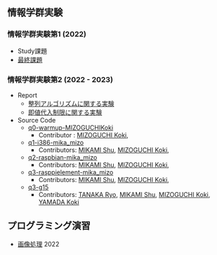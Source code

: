 ## 情報学群実験
### 情報学群実験第1 (2022)
- Study課題
- [最終課題](https://github.com/MIZOGUCHIKoki/Programming-Lab/tree/main/ProgrammingLab_1/Minesweeper)
### 情報学群実験第2 (2022 - 2023)
- Report
    - [整列アルゴリズムに関する実験](https://github.com/MIZOGUCHIKoki/Programming-Lab/tree/main/ProgrammingLab_2/i386_sort)
    - [即値代入制限に関する実験](https://github.com/MIZOGUCHIKoki/Programming-Lab/tree/main/ProgrammingLab_2/arm_register)
- Source Code
    - [q0-warmup-MIZOGUCHIKoki](https://github.com/MIZOGUCHIKoki/q0-warmup-MIZOGUCHIKoki.git)
        - Contributor : [MIZOGUCHI Koki](https://github.com/MIZOGUCHIKoki),
    - [q1-i386-mika_mizo](https://github.com/MIZOGUCHIKoki/q1-i386-mika_mizo.git)
        - Contributors: [MIKAMI Shu](https://github.com/MikamiShu), [MIZOGUCHI Koki](https://github.com/MIZOGUCHIKoki),
    - [q2-raspbian-mika_mizo](https://github.com/MIZOGUCHIKoki/q2-raspbian-mika_mizo.git)
        - Contributors: [MIKAMI Shu](https://github.com/MikamiShu), [MIZOGUCHI Koki](https://github.com/MIZOGUCHIKoki),
    - [q3-rasppielement-mika_mizo](https://github.com/MIZOGUCHIKoki/q3-rasppielement-mika_mizo.git)
        - Contributors: [MIKAMI Shu](https://github.com/MikamiShu), [MIZOGUCHI Koki](https://github.com/MIZOGUCHIKoki),
    - [q3-g15](https://github.com/MIZOGUCHIKoki/g3-g15.git)
        - Contributors: [TANAKA Ryo](https://github.com/tanakaryo341), [MIKAMI Shu](https://github.com/MikamiShu), [MIZOGUCHI Koki](https://github.com/MIZOGUCHIKoki), [YAMADA Koki](https://github.com/1250382KoukiYamada)
## プログラミング演習
- [画像処理](https://github.com/MIZOGUCHIKoki/Programming-Lab/tree/main/ImageProcessing) 2022

